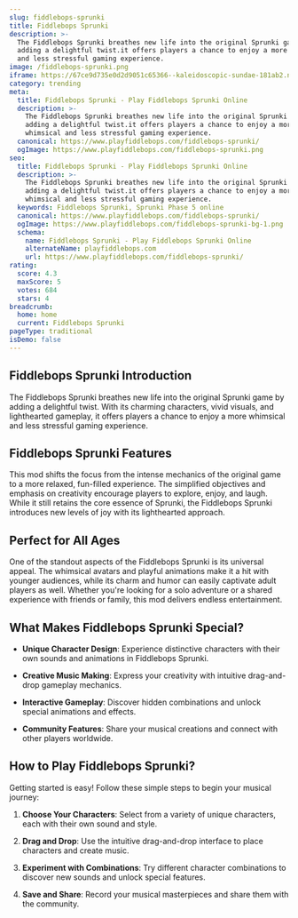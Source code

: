 ```yaml
---
slug: fiddlebops-sprunki
title: Fiddlebops Sprunki
description: >-
  The Fiddlebops Sprunki breathes new life into the original Sprunki game by
  adding a delightful twist.it offers players a chance to enjoy a more whimsical
  and less stressful gaming experience.
image: /fiddlebops-sprunki.png
iframe: https://67ce9d735e0d2d9051c65366--kaleidoscopic-sundae-181ab2.netlify.app/
category: trending
meta:
  title: Fiddlebops Sprunki - Play Fiddlebops Sprunki Online
  description: >-
    The Fiddlebops Sprunki breathes new life into the original Sprunki game by
    adding a delightful twist.it offers players a chance to enjoy a more
    whimsical and less stressful gaming experience.
  canonical: https://www.playfiddlebops.com/fiddlebops-sprunki/
  ogImage: https://www.playfiddlebops.com/fiddlebops-sprunki.png
seo:
  title: Fiddlebops Sprunki - Play Fiddlebops Sprunki Online
  description: >-
    The Fiddlebops Sprunki breathes new life into the original Sprunki game by
    adding a delightful twist.it offers players a chance to enjoy a more
    whimsical and less stressful gaming experience.
  keywords: Fiddlebops Sprunki, Sprunki Phase 5 online
  canonical: https://www.playfiddlebops.com/fiddlebops-sprunki/
  ogImage: https://www.playfiddlebops.com/fiddlebops-sprunki-bg-1.png
  schema:
    name: Fiddlebops Sprunki - Play Fiddlebops Sprunki Online
    alternateName: playfiddlebops.com
    url: https://www.playfiddlebops.com/fiddlebops-sprunki/
rating:
  score: 4.3
  maxScore: 5
  votes: 684
  stars: 4
breadcrumb:
  home: home
  current: Fiddlebops Sprunki
pageType: traditional
isDemo: false
---
```


## Fiddlebops Sprunki Introduction

The Fiddlebops Sprunki breathes new life into the original Sprunki game by adding a delightful twist. With its charming characters, vivid visuals, and lighthearted gameplay, it offers players a chance to enjoy a more whimsical and less stressful gaming experience.

## Fiddlebops Sprunki Features

This mod shifts the focus from the intense mechanics of the original game to a more relaxed, fun-filled experience. The simplified objectives and emphasis on creativity encourage players to explore, enjoy, and laugh. While it still retains the core essence of Sprunki, the Fiddlebops Sprunki introduces new levels of joy with its lighthearted approach.

## Perfect for All Ages

One of the standout aspects of the Fiddlebops Sprunki is its universal appeal. The whimsical avatars and playful animations make it a hit with younger audiences, while its charm and humor can easily captivate adult players as well. Whether you're looking for a solo adventure or a shared experience with friends or family, this mod delivers endless entertainment.

## What Makes Fiddlebops Sprunki Special?

- **Unique Character Design**: Experience distinctive characters with their own sounds and animations in Fiddlebops Sprunki.

- **Creative Music Making**: Express your creativity with intuitive drag-and-drop gameplay mechanics.

- **Interactive Gameplay**: Discover hidden combinations and unlock special animations and effects.

- **Community Features**: Share your musical creations and connect with other players worldwide.

## How to Play Fiddlebops Sprunki?

Getting started is easy! Follow these simple steps to begin your musical journey:

1. **Choose Your Characters**: Select from a variety of unique characters, each with their own sound and style.

1. **Drag and Drop**: Use the intuitive drag-and-drop interface to place characters and create music.

1. **Experiment with Combinations**: Try different character combinations to discover new sounds and unlock special features.

1. **Save and Share**: Record your musical masterpieces and share them with the community.
